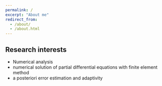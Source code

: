 ```yaml
---
permalink: /
excerpt: "About me"
redirect_from: 
  - /about/
  - /about.html
---
```


Research interests
------
* Numerical analysis
* numerical solution of partial differential equations with finite element method
* a posteriori error estimation and adaptivity

